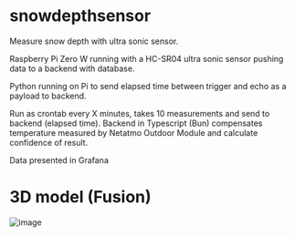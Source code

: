 # snowdepthsensor
Measure snow depth with ultra sonic sensor.

Raspberry Pi Zero W running with a HC-SR04 ultra sonic sensor pushing data to a backend with database.

Python running on Pi to send elapsed time between trigger and echo as a payload to backend.

Run as crontab every X minutes, takes 10 measurements and send to backend (elapsed time).
Backend in Typescript (Bun) compensates temperature measured by Netatmo Outdoor Module and calculate confidence of result.

Data presented in Grafana

# 3D model (Fusion)
![image](https://github.com/joachimvenaas/snowdepthsensor/assets/102290577/c6f8ea4f-f2f2-48db-9277-d0b69980928f)
